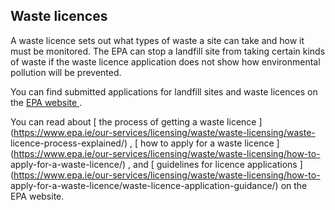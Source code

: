 ##  Waste licences

A waste licence sets out what types of waste a site can take and how it must
be monitored. The EPA can stop a landfill site from taking certain kinds of
waste if the waste licence application does not show how environmental
pollution will be prevented.

You can find submitted applications for landfill sites and waste licences on
the [ EPA website ](http://www.epa.ie/terminalfour/waste/index.jsp) .

You can read about [ the process of getting a waste licence
](https://www.epa.ie/our-services/licensing/waste/waste-licensing/waste-
licence-process-explained/) , [ how to apply for a waste licence
](https://www.epa.ie/our-services/licensing/waste/waste-licensing/how-to-
apply-for-a-waste-licence/) , and [ guidelines for licence applications
](https://www.epa.ie/our-services/licensing/waste/waste-licensing/how-to-
apply-for-a-waste-licence/waste-licence-application-guidance/) on the EPA
website.
